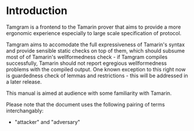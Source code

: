 # Introduction

Tamgram is a frontend to the Tamarin prover that aims
to provide a more ergonomic experience especially to large scale
specification of protocol.

Tamgram aims to accomodate the full expressiveness of Tamarin's syntax
and provide sensible static checks on top of them, which should
subsume most of of Tamarin's wellformedness check - if Tamgram
compiles successfully, Tamarin should not report egregious wellformedness
problems with the compiled output.
One known exception to this right now is guardedness check of
lemmas and restrictions - this will be addressed in a later release.

This manual is aimed at audience with some familiarity with
Tamarin.

Please note that the document uses the following pairing of terms
interchangably:

- "attacker" and "adversary"
